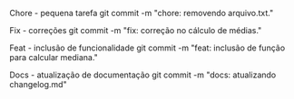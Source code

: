 Chore - pequena tarefa
git commit -m "chore: removendo arquivo.txt."

Fix - correções 
git commit -m "fix: correção no cálculo de médias."

Feat - inclusão de funcionalidade
git commit -m "feat: inclusão de função para calcular mediana."

Docs - atualização de documentação
git commit -m "docs: atualizando changelog.md"